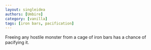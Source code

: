 ```yaml
---
layout: singleidea
authors: [Umbire]
category: [vanilla]
tags: [iron bars, pacification]
---
```

Freeing any hostile monster from a cage of iron bars has a chance of pacifying
it.
